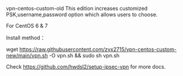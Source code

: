 vpn-centos-custom-old
This edition increases customized PSK,username,password option which allows users to choose.

For CentOS 6 & 7

Install method：

wget https://raw.githubusercontent.com/zyx2715/vpn-centos-custom-new/main/vpn.sh -O vpn.sh && sudo sh vpn.sh

Check https://github.com/hwdsl2/setup-ipsec-vpn for more docs.
